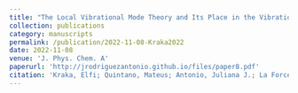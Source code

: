```yaml
---
title: "The Local Vibrational Mode Theory and Its Place in the Vibrational Spectroscopy Arena"
collection: publications
category: manuscripts
permalink: /publication/2022-11-08-Kraka2022
date: 2022-11-08
venue: 'J. Phys. Chem. A'
paperurl: 'http://jrodriguezantonio.github.io/files/paper8.pdf'
citation: 'Kraka, Elfi; Quintano, Mateus; Antonio, Juliana J.; La Force, Hunter W.; Freindorf, Marek. &quot;The Local Vibrational Mode Theory and Its Place in the Vibrational Spectroscopy Arena&quot; <i>J. Phys. Chem. A</i>, <b>2022</b>, 8781-8798'
---
```

